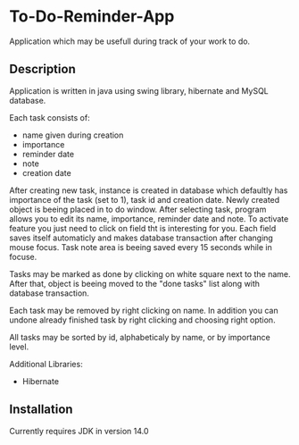 # To-Do-Reminder-App
Application which may be usefull during track of your work to do.

## Description
Application is written in java using swing library, hibernate and MySQL database.

Each task consists of:
  - name given during creation
  - importance
  - reminder date
  - note
  - creation date
  
After creating new task, instance is created in database which defaultly has importance of the task (set to 1), task id and creation date.
Newly created object is beeing placed in to do window.
After selecting task, program allows you to edit its name, importance, reminder date and note.
To activate feature you just need to click on field tht is interesting for you.
Each field saves itself automaticly and makes database transaction after changing mouse focus.
Task note area is beeing saved every 15 seconds while in focuse.

Tasks may be marked as done by clicking on white square next to the name.
After that, object is beeing moved to the "done tasks" list along with database transaction.

Each task may be removed by right clicking on name.
In addition you can undone already finished task by right clicking and choosing right option.

All tasks may be sorted by id, alphabeticaly by name, or by importance level.

Additional Libraries:
  - Hibernate

## Installation
Currently requires JDK in version 14.0
